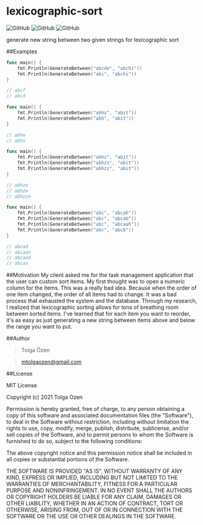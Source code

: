 # lexicographic-sort

![GitHub](https://img.shields.io/github/go-mod/go-version/tolgaOzen/lexicographic-sort)
![GitHub](https://img.shields.io/github/last-commit/tolgaOzen/lexicographic-sort)
![GitHub](https://img.shields.io/github/license/tolgaOzen/lexicographic-sort)

generate new string between two given strings for lexicographic sort


##Examples

```go
func main() {
    fmt.Println(GenerateBetween("abcde", "abchi"))
    fmt.Println(GenerateBetween("abc", "abchi"))
}

// abcf
// abcd
```

```go
func main() {
    fmt.Println(GenerateBetween("abhs", "abit"))
    fmt.Println(GenerateBetween("abh", "abit"))
}

// abhw
// abhn
```


```go
func main() {
    fmt.Println(GenerateBetween("abhz", "abit"))
    fmt.Println(GenerateBetween("abhzs", "abit"))
    fmt.Println(GenerateBetween("abhzz", "abit"))
}

// abhzn
// abhzw
// abhzzn
```

```go
func main() {
    fmt.Println(GenerateBetween("abc", "abcah"))
    fmt.Println(GenerateBetween("abc", "abcab"))
    fmt.Println(GenerateBetween("abc", "abcaah"))
    fmt.Println(GenerateBetween("abc", "abcb"))
}

// abcad
// abcaan
// abcaad
// abcan
```


##Motivation
My client asked me for the task management application that the user can custom sort items. My first thought was to open a numeric column for the items. This was a really bad idea. Because when the order of one item changed, the order of all items had to change. It was a bad process that exhausted the system and the database.
Through my research, I realized that lexicographic sorting allows for tons of breathing room between sorted items.
I've learned that for each item you want to reorder, it's as easy as just generating a new string between items above and below the range you want to put.

##Author
>Tolga Özen

>mtolgaozen@gmail.com

##License

MIT License

Copyright (c) 2021 Tolga Ozen

Permission is hereby granted, free of charge, to any person obtaining a copy
of this software and associated documentation files (the "Software"), to deal
in the Software without restriction, including without limitation the rights
to use, copy, modify, merge, publish, distribute, sublicense, and/or sell
copies of the Software, and to permit persons to whom the Software is
furnished to do so, subject to the following conditions:

The above copyright notice and this permission notice shall be included in all
copies or substantial portions of the Software.

THE SOFTWARE IS PROVIDED "AS IS", WITHOUT WARRANTY OF ANY KIND, EXPRESS OR
IMPLIED, INCLUDING BUT NOT LIMITED TO THE WARRANTIES OF MERCHANTABILITY,
FITNESS FOR A PARTICULAR PURPOSE AND NONINFRINGEMENT. IN NO EVENT SHALL THE
AUTHORS OR COPYRIGHT HOLDERS BE LIABLE FOR ANY CLAIM, DAMAGES OR OTHER
LIABILITY, WHETHER IN AN ACTION OF CONTRACT, TORT OR OTHERWISE, ARISING FROM,
OUT OF OR IN CONNECTION WITH THE SOFTWARE OR THE USE OR OTHER DEALINGS IN THE
SOFTWARE.